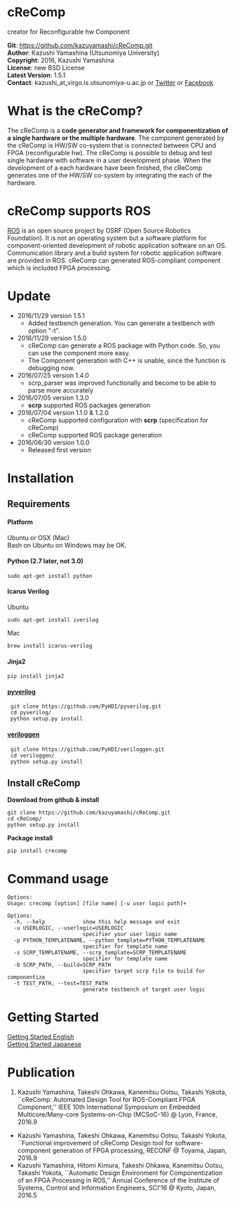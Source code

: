 # cReComp

creator for Reconfigurable hw Component  

**Git**:         https://github.com/kazuyamashi/cReComp.git  
**Author**:      Kazushi Yamashina (Utsunomiya University)  
**Copyright**:   2016, Kazushi Yamashina  
**License**:      new BSD License   
**Latest Version**: 1.5.1  
**Contact**: 	 kazushi_at_virgo.is.utsunomiya-u.ac.jp  or [Twitter](https://twitter.com/KazushihsuzaK) or [Facebook](https://www.facebook.com/kazushi.yamashina?fref=nf)


# What is the cReComp?

The cReComp is a **code generator and framework for componentization of a single hardware or the multiple hardware**. The component generated by the cReComp is HW/SW co-system that is connected between CPU and FPGA (reconfigurable hw). The cReComp is possible to debug and test single hardware with software in a user development phase. When the development of a each hardware have been finished, the cReComp generates one of the HW/SW co-system by integrating the each of the hardware.

# cReComp supports ROS
[ROS](http://www.ros.org/) is an open source project by OSRF (Open Source Robotics Foundation). It is not an operating system but a software platform for component-oriented development of robotic application software on an OS. Communication library and a build system for robotic application software are provided in ROS. cReComp can generated ROS-compliant component which is included FPGA processing.

# Update
- 2016/11/29 version 1.5.1
	- Added testbench generation. You can generate a testbench with option "-t".
- 2016/11/29 version 1.5.0
	- cReComp can generate a ROS package with Python code. So, you can use the component more easy.
	- The Component generation with C++ is unable, since the function is debugging now.
- 2016/07/25 version 1.4.0
	- scrp_parser was improved functionally and become to be able to parse more accurately
- 2016/07/05 version 1.3.0
	- **scrp** supported ROS packages generation
- 2016/07/04 version 1.1.0 & 1.2.0
	- cReComp supported configuration with **scrp** (specification for cReComp)  
	- cReComp supported ROS package generation
- 2016/06/30 version 1.0.0
	- Released first version
	
# Installation

## Requirements

#### Platform

Ubuntu or OSX (Mac)  
Bash on Ubuntu on Windows may be OK.  

#### Python (2.7 later, not 3.0)  

```
sudo apt-get install python
```

#### Icarus Verilog  

Ubuntu

```
sudo apt-get install iverilog
```

Mac

```
brew install icarus-verilog
```

#### Jinja2  

```
pip install jinja2
```

#### [pyverilog](https://github.com/PyHDI/pyverilog)  

```
 git clone https://github.com/PyHDI/pyverilog.git
 cd pyverilog/
 python setup.py install
```

#### [veriloggen](https://github.com/PyHDI/veriloggen)  

```
 git clone https://github.com/PyHDI/veriloggen.git
 cd veriloggen/
 python setup.py install
```


## Install cReComp

**Download from github & install**

```
git clone https://github.com/kazuyamashi/cReComp.git
cd cReComp/
python setup.py install
```

**Package install**

```
pip install crecomp
```

# Command usage

```
Options:
Usage: crecomp [option] [file name] [-u user logic path]+

Options:
  -h, --help            show this help message and exit
  -u USERLOGIC, --userlogic=USERLOGIC
                        specifier your user logic name
  -p PYTHON_TEMPLATENAME, --python_template=PYTHON_TEMPLATENAME
                        specifier for template name
  -s SCRP_TEMPLATENAME, --scrp_template=SCRP_TEMPLATENAME
                        specifier for template name
  -b SCRP_PATH, --build=SCRP_PATH
                        specifier target scrp file to build for componentize
  -t TEST_PATH, --test=TEST_PATH
                        generate testbench of target user logic
```

# Getting Started

[Getting Started English](https://kazuyamashi.github.io/crecomp_doc/getting_started_en.html)  
[Getting Started Japanese](https://kazuyamashi.github.io/crecomp_doc/getting_started_jp.html)  

# Publication
1. Kazushi Yamashina, Takeshi Ohkawa, Kanemitsu Ootsu, Takashi Yokota, ``cReComp: Automated Design Tool for ROS-Compliant FPGA Component,'' IEEE 10th International Symposium on Embedded Multicore/Many-core Systems-on-Chip (MCSoC-16) @ Lyon, France, 2016.9
- Kazushi Yamashina, Takeshi Ohkawa, Kanemitsu Ootsu, Takashi Yokota, ``Functional improvement of cReComp Design tool for software-component generation of FPGA processing, RECONF @ Toyama, Japan, 2016.9
- Kazushi Yamashina, Hitomi Kimura, Takeshi Ohkawa, Kanemitsu Ootsu, Takashi Yokota, ``Automatic Design Environment for Componentization of an FPGA Processing in ROS,'' Annual Conference of the Institute of Systems, Control and Information Engineers, SCI'16 @ Kyoto, Japan, 2016.5
